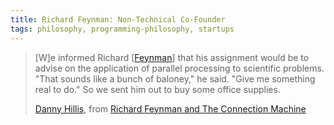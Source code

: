 ```yaml
---
title: Richard Feynman: Non-Technical Co-Founder
tags: philosophy, programming-philosophy, startups
---
```


> [W]e informed Richard [[Feynman](https://en.wikipedia.org/wiki/Richard_Feynman)] that his assignment would be to advise on the application of parallel processing to scientific problems. "That sounds like a bunch of baloney," he said. "Give me something real to do." So we sent him out to buy some office supplies.
>
> [Danny Hillis](https://en.wikipedia.org/wiki/Danny_Hillis), from [Richard Feynman and The Connection Machine](http://longnow.org/essays/richard-feynman-connection-machine/)
